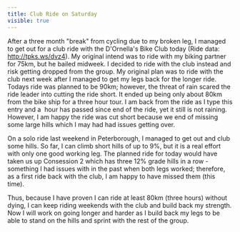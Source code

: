 ---title: Club Ride on Saturdayvisible: true---<div style="position: absolute; left: -10000px; top: 0px; width: 1px; height: 1px; overflow-x: hidden; overflow-y: hidden;" id="_mcePaste">
  After a three month "break" from cycling due to my broken leg, I managed to get out for a club ride with the D'Ornella's Bike Club today (Ride data: http://tpks.ws/dvz4). My original intend was to ride with my biking partner for 75km, but he bailed midweek. I decided to ride with the club instead and risk getting dropped from the group. My original plan was to ride with the club next week after I managed to get my legs back for the longer ride. Todays ride was planned to be 90km; however, the threat of rain scared the ride leader into cutting the ride short. It ended up being only about 80km from the bike ship for a three hour tour. I am back from the ride as I type this entry and a  hour has passed since end of the ride, yet it still is not raining. However, I am happy the ride was cut short because we end of missing some large hills which I may had had issues getting over.
</div>

<div style="position: absolute; left: -10000px; top: 0px; width: 1px; height: 1px; overflow-x: hidden; overflow-y: hidden;" id="_mcePaste">
</div>

<div style="position: absolute; left: -10000px; top: 0px; width: 1px; height: 1px; overflow-x: hidden; overflow-y: hidden;" id="_mcePaste">
  On a solo ride last weekend in Peterborough, I managed to get out and club some hills. So far, I can climb short hills of up to 9%, but it is a real effort with only one good working leg. The planned ride for today would have taken us up Consession 2 which has three 12% grade hills in a row - something I had issues with in the past when both legs worked; therefore, as a first ride back with the club, I am happy to have missed them (this time).
</div>

<div style="position: absolute; left: -10000px; top: 0px; width: 1px; height: 1px; overflow-x: hidden; overflow-y: hidden;" id="_mcePaste">
</div>

<div style="position: absolute; left: -10000px; top: 0px; width: 1px; height: 1px; overflow-x: hidden; overflow-y: hidden;" id="_mcePaste">
  Thus, because I have proven I can ride at least 80km (three hours) without dying, I can keep riding weekends with the club and build back my strength. Now I will work on going longer and harder as I build back my legs to be able to stand on the hills and sprint with the rest of the group.
</div>

After a three month "break" from cycling due to my broken leg, I managed to get out for a club ride with the D'Ornella's Bike Club today (Ride data: <a href="http://tpks.ws/dvz4" target="_blank">http://tpks.ws/dvz4</a>). My original intend was to ride with my biking partner for 75km, but he bailed midweek. I decided to ride with the club instead and risk getting dropped from the group. My original plan was to ride with the club next week after I managed to get my legs back for the longer ride. Todays ride was planned to be 90km; however, the threat of rain scared the ride leader into cutting the ride short. It ended up being only about 80km from the bike ship for a three hour tour. I am back from the ride as I type this entry and a  hour has passed since end of the ride, yet it still is not raining. However, I am happy the ride was cut short because we end of missing some large hills which I may had had issues getting over.

<div>
</div>

<div>
</div>

<div>
</div>

<div>
</div>

On a solo ride last weekend in Peterborough, I managed to get out and club some hills. So far, I can climb short hills of up to 9%, but it is a real effort with only one good working leg. The planned ride for today would have taken us up Consession 2 which has three 12% grade hills in a row - something I had issues with in the past when both legs worked; therefore, as a first ride back with the club, I am happy to have missed them (this time).

<div>
</div>

<div>
</div>

<div>
</div>

<div>
</div>

<div>
  Thus, because I have proven I can ride at least 80km (three hours) without dying, I can keep riding weekends with the club and build back my strength. Now I will work on going longer and harder as I build back my legs to be able to stand on the hills and sprint with the rest of the group.
</div>